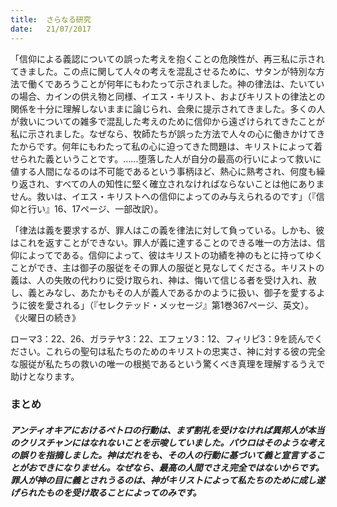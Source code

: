 ```yaml
---
title:  さらなる研究
date:   21/07/2017
---
```


「信仰による義認についての誤った考えを抱くことの危険性が、再三私に示されてきました。この点に関して人々の考えを混乱させるために、サタンが特別な方法で働くであろうことが何年にもわたって示されました。神の律法は、たいていの場合、カインの供え物と同様、イエス・キリスト、およびキリストの律法との関係を十分に理解しないままに論じられ、会衆に提示されてきました。多くの人が救いについての雑多で混乱した考えのために信仰から遠ざけられてきたことが私に示されました。なぜなら、牧師たちが誤った方法で人々の心に働きかけてきたからです。何年にもわたって私の心に迫ってきた問題は、キリストによって着せられた義ということです。……堕落した人が自分の最高の行いによって救いに値する人間になるのは不可能であるという事柄ほど、熱心に熟考され、何度も繰り返され、すべての人の知性に堅く確立されなければならないことは他にありません。救いは、イエス・キリストへの信仰によってのみ与えられるのです」（『信仰と行い』16、17ページ、一部改訳）。

「律法は義を要求するが、罪人はこの義を律法に対して負っている。しかも、彼はこれを返すことができない。罪人が義に達することのできる唯一の方法は、信仰によってである。信仰によって、彼はキリストの功績を神のもとに持ってゆくことができ、主は御子の服従をその罪人の服従と見なしてくださる。キリストの義は、人の失敗の代わりに受け取られ、神は、悔いて信じる者を受け入れ、赦し、義とみなし、あたかもその人が義人であるかのように扱い、御子を愛するように彼を愛される」（『セレクテッド・メッセージ』第1巻367ページ、英文）。
《火曜日の続き》

ローマ3：22、26、ガラテヤ3：22、エフェソ3：12、フィリピ3：9を読んでください。これらの聖句は私たちのためのキリストの忠実さ、神に対する彼の完全な服従が私たちの救いの唯一の根拠であるという驚くべき真理を理解するうえで助けとなります。

### まとめ

##### アンティオキアにおけるペトロの行動は、まず割礼を受けなければ異邦人が本当のクリスチャンにはなれないことを示唆していました。パウロはそのような考えの誤りを指摘しました。神はだれをも、その人の行動に基づいて義と宣言することがおできになりません。なぜなら、最高の人間でさえ完全ではないからです。罪人が神の目に義とされうるのは、神がキリストによって私たちのために成し遂げられたものを受け取ることによってのみです。
